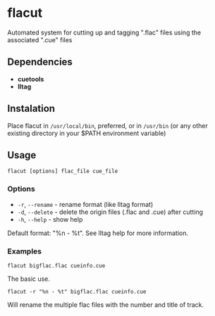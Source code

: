 flacut
======

Automated system for cutting up and tagging ".flac" files using the associated ".cue" files


Dependencies
------------
  * **cuetools**
  * **lltag**


Instalation
-----------
Place flacut in `/usr/local/bin`, preferred, or in `/usr/bin` (or any other existing directory in your 
$PATH environment variable)


Usage
-----

    flacut [options] flac_file cue_file


### Options
  * `-r`, `--rename` - rename format (like lltag format)
  * `-d`, `--delete` - delete the origin files (.flac and .cue) after cutting
  * `-h`, `--help` - show help

  Default format: "%n - %t". See lltag help for more information.

### Examples

    flacut bigflac.flac cueinfo.cue
  
The basic use.
  
    flacut -r "%n - %t" bigflac.flac cueinfo.cue
    
Will rename the multiple flac files with the number and title of track.
